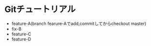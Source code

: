 # Gitチュートリアル

  - feature-A(branch fearure-Aでadd,commitしてからcheckout master)
  - fix-B
  - feature-C
  - feature-D
